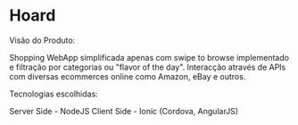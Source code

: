 Hoard
====

Visão do Produto:

Shopping WebApp simplificada apenas com swipe to browse implementado e filtração por categorias ou "flavor of the day". Interacção através de APIs com diversas ecommerces online como Amazon, eBay e outros.

Tecnologias escolhidas:

Server Side - NodeJS
Client Side - Ionic (Cordova, AngularJS)
